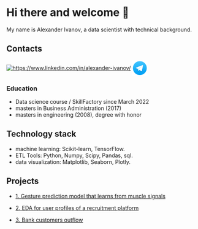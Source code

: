 # Hi there and welcome 👋

My name is Alexander Ivanov, a data scientist with technical background.

## Contacts
<a href="https://www.linkedin.com/in/alexander-ivanov/" target="blank"><img align="center" src="https://raw.githubusercontent.com/rahuldkjain/github-profile-readme-generator/master/src/images/icons/Social/linked-in-alt.svg" alt="https://www.linkedin.com/in/alexander-ivanov/" height="30" width="40" /></a>
<a href="https://t.me/aligivanov" target="blank"><img align="center" src="https://github.com/Alex1iv/Alex1iv/blob/d21c272ca29c6fa87a3814a599b208053b24bff2/telegram_icon.png" alt="https://t.me/aligivanov" height="40" width="40" /></a>
</p>



### Education


* Data science course / SkillFactory since March 2022
* masters in Business Administration (2017)
* masters in engineering (2008), degree with honor

## Technology stack

* machine learning: Scikit-learn, TensorFlow. 
* ETL Tools: Python, Numpy, Scipy, Pandas, sql. 
* data visualization: Matplotlib, Seaborn, Plotly.


## Projects

* [1. Gesture prediction model that learns from muscle signals](https://github.com/Alex1iv/Motorica_3)

* [2. EDA for user profiles of a recruitment platform](https://github.com/Alex1iv/sf_data_sci/tree/main/4.%20Salary_prediction)

* [3. Bank customers outflow](https://github.com/Alex1iv/sf_data_sci/blob/main/2.%20Bank%20customers%20outflow/Bank_clients.ipynb)
